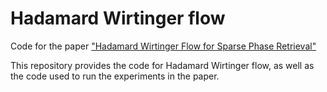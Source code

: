 # Hadamard Wirtinger flow
Code for the paper ["Hadamard Wirtinger Flow for Sparse Phase Retrieval"](https://arxiv.org/abs/2006.01065) 

This repository provides the code for Hadamard Wirtinger flow, as well as the code used to run the experiments in the paper.
